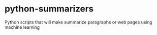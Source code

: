 # python-summarizers
Python scripts that will make summarize paragraphs or web pages using machine learning
